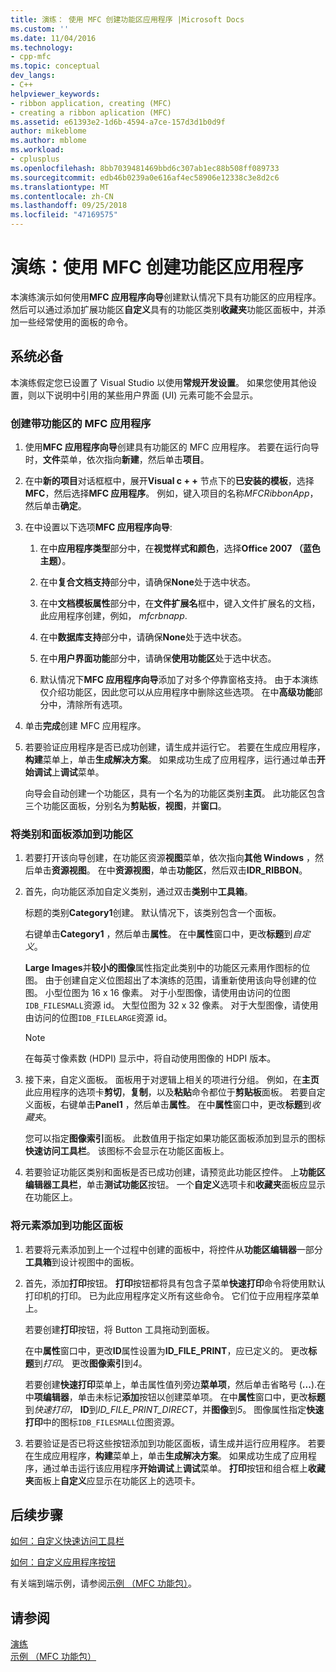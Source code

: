 ```yaml
---
title: 演练： 使用 MFC 创建功能区应用程序 |Microsoft Docs
ms.custom: ''
ms.date: 11/04/2016
ms.technology:
- cpp-mfc
ms.topic: conceptual
dev_langs:
- C++
helpviewer_keywords:
- ribbon application, creating (MFC)
- creating a ribbon aplication (MFC)
ms.assetid: e61393e2-1d6b-4594-a7ce-157d3d1b0d9f
author: mikeblome
ms.author: mblome
ms.workload:
- cplusplus
ms.openlocfilehash: 8bb7039481469bbd6c307ab1ec88b508ff089733
ms.sourcegitcommit: edb46b0239a0e616af4ec58906e12338c3e8d2c6
ms.translationtype: MT
ms.contentlocale: zh-CN
ms.lasthandoff: 09/25/2018
ms.locfileid: "47169575"
---
```

# <a name="walkthrough-creating-a-ribbon-application-by-using-mfc"></a>演练：使用 MFC 创建功能区应用程序

本演练演示如何使用**MFC 应用程序向导**创建默认情况下具有功能区的应用程序。 然后可以通过添加扩展功能区**自定义**具有的功能区类别**收藏夹**功能区面板中，并添加一些经常使用的面板的命令。

## <a name="prerequisites"></a>系统必备

本演练假定您已设置了 Visual Studio 以使用**常规开发设置**。 如果您使用其他设置，则以下说明中引用的某些用户界面 (UI) 元素可能不会显示。

### <a name="to-create-an-mfc-application-that-has-a-ribbon"></a>创建带功能区的 MFC 应用程序

1. 使用**MFC 应用程序向导**创建具有功能区的 MFC 应用程序。 若要在运行向导时，**文件**菜单，依次指向**新建**，然后单击**项目**。

1. 在中**新的项目**对话框框中，展开**Visual c + +** 节点下的**已安装的模板**，选择**MFC**，然后选择**MFC 应用程序**。 例如，键入项目的名称*MFCRibbonApp*，然后单击**确定**。

1. 在中设置以下选项**MFC 应用程序向导**:

    1. 在中**应用程序类型**部分中，在**视觉样式和颜色**，选择**Office 2007 （蓝色主题）**。 

    1. 在中**复合文档支持**部分中，请确保**None**处于选中状态。

    1. 在中**文档模板属性**部分中，在**文件扩展名**框中，键入文件扩展名的文档，此应用程序创建，例如， *mfcrbnapp*.

    1. 在中**数据库支持**部分中，请确保**None**处于选中状态。

    1. 在中**用户界面功能**部分中，请确保**使用功能区**处于选中状态。 

    1. 默认情况下**MFC 应用程序向导**添加了对多个停靠窗格支持。 由于本演练仅介绍功能区，因此您可以从应用程序中删除这些选项。 在中**高级功能**部分中，清除所有选项。

1. 单击**完成**创建 MFC 应用程序。

1. 若要验证应用程序是否已成功创建，请生成并运行它。 若要在生成应用程序，**构建**菜单上，单击**生成解决方案**。 如果成功生成了应用程序，运行通过单击**开始调试**上**调试**菜单。

    向导会自动创建一个功能区，具有一个名为的功能区类别**主页**。 此功能区包含三个功能区面板，分别名为**剪贴板**，**视图**，并**窗口**。

### <a name="to-add-a-category-and-panel-to-the-ribbon"></a>将类别和面板添加到功能区

1. 若要打开该向导创建，在功能区资源**视图**菜单，依次指向**其他 Windows** ，然后单击**资源视图**。 在中**资源视图**，单击**功能区**，然后双击**IDR_RIBBON**。

1. 首先，向功能区添加自定义类别，通过双击**类别**中**工具箱**。

    标题的类别**Category1**创建。 默认情况下，该类别包含一个面板。

    右键单击**Category1** ，然后单击**属性**。 在中**属性**窗口中，更改**标题**到*自定义*。

    **Large Images**并**较小的图像**属性指定此类别中的功能区元素用作图标的位图。 由于创建自定义位图超出了本演练的范围，请重新使用该向导创建的位图。 小型位图为 16 x 16 像素。 对于小型图像，请使用由访问的位图`IDB_FILESMALL`资源 id。 大型位图为 32 x 32 像素。 对于大型图像，请使用由访问的位图`IDB_FILELARGE`资源 id。

    > [!NOTE]
    > 在每英寸像素数 (HDPI) 显示中，将自动使用图像的 HDPI 版本。

1. 接下来，自定义面板。 面板用于对逻辑上相关的项进行分组。 例如，在**主页**此应用程序的选项卡**剪切**，**复制**，以及**粘贴**命令都位于**剪贴板**面板。 若要自定义面板，右键单击**Panel1** ，然后单击**属性**。 在中**属性**窗口中，更改**标题**到*收藏夹*。

    您可以指定**图像索引**面板。 此数值用于指定如果功能区面板添加到显示的图标**快速访问工具栏**。 该图标不会显示在功能区面板上。

1. 若要验证功能区类别和面板是否已成功创建，请预览此功能区控件。 上**功能区编辑器工具栏**，单击**测试功能区**按钮。 一个**自定义**选项卡和**收藏夹**面板应显示在功能区上。

### <a name="to-add-elements-to-the-ribbon-panels"></a>将元素添加到功能区面板

1. 若要将元素添加到上一个过程中创建的面板中，将控件从**功能区编辑器**一部分**工具箱**到设计视图中的面板。

1. 首先，添加**打印**按钮。 **打印**按钮都将具有包含子菜单**快速打印**命令将使用默认打印机的打印。 已为此应用程序定义所有这些命令。 它们位于应用程序菜单上。

    若要创建**打印**按钮，将 Button 工具拖动到面板。

    在中**属性**窗口中，更改**ID**属性设置为**ID_FILE_PRINT**，应已定义的。 更改**标题**到*打印*。 更改**图像索引**到*4*。

    若要创建**快速打印**菜单上，单击属性值列旁边**菜单项**，然后单击省略号 (**...**).在中**项编辑器**，单击未标记**添加**按钮以创建菜单项。 在中**属性**窗口中，更改**标题**到*快速打印*， **ID**到*ID_FILE_PRINT_DIRECT*，并**图像**到*5*。 图像属性指定**快速打印**中的图标`IDB_FILESMALL`位图资源。

1. 若要验证是否已将这些按钮添加到功能区面板，请生成并运行应用程序。 若要在生成应用程序，**构建**菜单上，单击**生成解决方案**。 如果成功生成了应用程序，通过单击运行该应用程序**开始调试**上**调试**菜单。 **打印**按钮和组合框上**收藏夹**面板上**自定义**应显示在功能区上的选项卡。

## <a name="next-steps"></a>后续步骤

[如何：自定义快速访问工具栏](../mfc/how-to-customize-the-quick-access-toolbar.md)

[如何：自定义应用程序按钮](../mfc/how-to-customize-the-application-button.md)

有关端到端示例，请参阅[示例 （MFC 功能包）](../visual-cpp-samples.md)。

## <a name="see-also"></a>请参阅

[演练](../mfc/walkthroughs-mfc.md)<br/>
[示例 （MFC 功能包）](../visual-cpp-samples.md)
